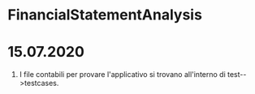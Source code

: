 # FinancialStatementAnalysis
# 15.07.2020

1. I file contabili per provare l'applicativo si trovano all'interno di test-->testcases.
